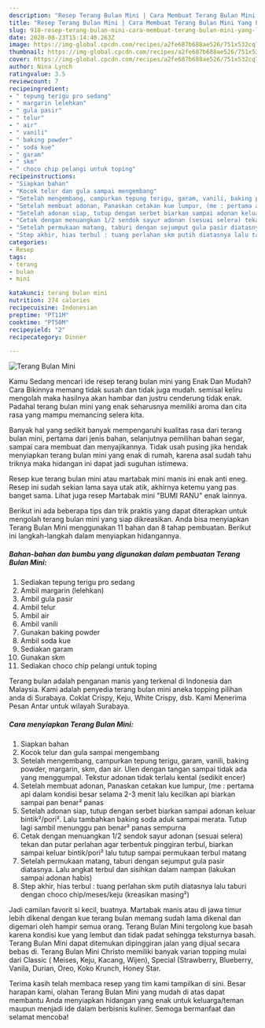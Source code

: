 ```yaml
---
description: "Resep Terang Bulan Mini | Cara Membuat Terang Bulan Mini Yang Lezat Sekali"
title: "Resep Terang Bulan Mini | Cara Membuat Terang Bulan Mini Yang Lezat Sekali"
slug: 918-resep-terang-bulan-mini-cara-membuat-terang-bulan-mini-yang-lezat-sekali
date: 2020-08-23T15:14:40.263Z
image: https://img-global.cpcdn.com/recipes/a2fe687b688ae526/751x532cq70/terang-bulan-mini-foto-resep-utama.jpg
thumbnail: https://img-global.cpcdn.com/recipes/a2fe687b688ae526/751x532cq70/terang-bulan-mini-foto-resep-utama.jpg
cover: https://img-global.cpcdn.com/recipes/a2fe687b688ae526/751x532cq70/terang-bulan-mini-foto-resep-utama.jpg
author: Nina Lynch
ratingvalue: 3.5
reviewcount: 7
recipeingredient:
- " tepung terigu pro sedang"
- " margarin lelehkan"
- " gula pasir"
- " telur"
- " air"
- " vanili"
- " baking powder"
- " soda kue"
- " garam"
- " skm"
- " choco chip pelangi untuk toping"
recipeinstructions:
- "Siapkan bahan"
- "Kocok telur dan gula sampai mengembang"
- "Setelah mengembang, campurkan tepung terigu, garam, vanili, baking powder, margarin, skm, dan air. Ulen dengan tangan sampai tidak ada yang menggumpal. Tekstur adonan tidak terlalu kental (sedikit encer)"
- "Setelah membuat adonan, Panaskan cetakan kue lumpur, (me : pertama api dalam kondisi besar selama 2-3 menit lalu kecilkan api biarkan sampai pan benar² panas"
- "Setelah adonan siap, tutup dengan serbet biarkan sampai adonan keluar bintik²/pori². Lalu tambahkan baking soda aduk sampai merata. Tutup lagi sambil menunggu pan benar² panas sempurna"
- "Cetak dengan menuangkan 1/2 sendok sayur adonan (sesuai selera) tekan dan putar perlahan agar terbentuk pinggiran terbul, biarkan sampai keluar bintik/pori² lalu tutup sampai permukaan terbul matang"
- "Setelah permukaan matang, taburi dengan sejumput gula pasir diatasnya. Lalu angkat terbul dan sisihkan dalam nampan (lakukan sampai adonan habis)"
- "Step akhir, hias terbul : tuang perlahan skm putih diatasnya lalu taburi dengan choco chip/meses/keju (kreasikan masing²)"
categories:
- Resep
tags:
- terang
- bulan
- mini

katakunci: terang bulan mini 
nutrition: 274 calories
recipecuisine: Indonesian
preptime: "PT11M"
cooktime: "PT50M"
recipeyield: "2"
recipecategory: Dinner

---
```



![Terang Bulan Mini](https://img-global.cpcdn.com/recipes/a2fe687b688ae526/751x532cq70/terang-bulan-mini-foto-resep-utama.jpg)

Kamu Sedang mencari ide resep terang bulan mini yang Enak Dan Mudah? Cara Bikinnya memang tidak susah dan tidak juga mudah. semisal keliru mengolah maka hasilnya akan hambar dan justru cenderung tidak enak. Padahal terang bulan mini yang enak seharusnya memiliki aroma dan cita rasa yang mampu memancing selera kita.

Banyak hal yang sedikit banyak mempengaruhi kualitas rasa dari terang bulan mini, pertama dari jenis bahan, selanjutnya pemilihan bahan segar, sampai cara membuat dan menyajikannya. Tidak usah pusing jika hendak menyiapkan terang bulan mini yang enak di rumah, karena asal sudah tahu triknya maka hidangan ini dapat jadi suguhan istimewa.

Resep kue terang bulan mini atau martabak mini manis ini enak anti eneg. Resep ini sudah sekian lama saya utak atik, akhirnya ketemu yang pas banget sama. Lihat juga resep Martabak mini &#34;BUMI RANU&#34; enak lainnya.


Berikut ini ada beberapa tips dan trik praktis yang dapat diterapkan untuk mengolah terang bulan mini yang siap dikreasikan. Anda bisa menyiapkan Terang Bulan Mini menggunakan 11 bahan dan 8 tahap pembuatan. Berikut ini langkah-langkah dalam menyiapkan hidangannya.

<!--inarticleads1-->

##### Bahan-bahan dan bumbu yang digunakan dalam pembuatan Terang Bulan Mini:

1. Sediakan  tepung terigu pro sedang
1. Ambil  margarin (lelehkan)
1. Ambil  gula pasir
1. Ambil  telur
1. Ambil  air
1. Ambil  vanili
1. Gunakan  baking powder
1. Ambil  soda kue
1. Sediakan  garam
1. Gunakan  skm
1. Sediakan  choco chip pelangi untuk toping


Terang bulan adalah penganan manis yang terkenal di Indonesia dan Malaysia. Kami adalah penyedia terang bulan mini aneka topping pilihan anda di Surabaya. Coklat Crispy, Keju, White Crispy, dsb. Kami Menerima Pesan Antar untuk wilayah Surabaya. 

<!--inarticleads2-->

##### Cara menyiapkan Terang Bulan Mini:

1. Siapkan bahan
1. Kocok telur dan gula sampai mengembang
1. Setelah mengembang, campurkan tepung terigu, garam, vanili, baking powder, margarin, skm, dan air. Ulen dengan tangan sampai tidak ada yang menggumpal. Tekstur adonan tidak terlalu kental (sedikit encer)
1. Setelah membuat adonan, Panaskan cetakan kue lumpur, (me : pertama api dalam kondisi besar selama 2-3 menit lalu kecilkan api biarkan sampai pan benar² panas
1. Setelah adonan siap, tutup dengan serbet biarkan sampai adonan keluar bintik²/pori². Lalu tambahkan baking soda aduk sampai merata. Tutup lagi sambil menunggu pan benar² panas sempurna
1. Cetak dengan menuangkan 1/2 sendok sayur adonan (sesuai selera) tekan dan putar perlahan agar terbentuk pinggiran terbul, biarkan sampai keluar bintik/pori² lalu tutup sampai permukaan terbul matang
1. Setelah permukaan matang, taburi dengan sejumput gula pasir diatasnya. Lalu angkat terbul dan sisihkan dalam nampan (lakukan sampai adonan habis)
1. Step akhir, hias terbul : tuang perlahan skm putih diatasnya lalu taburi dengan choco chip/meses/keju (kreasikan masing²)


Jadi camilan favorit si kecil, buatnya. Martabak manis atau di jawa timur lebih dikenal dengan kue terang bulan memang sudah lama dikenal dan digemari oleh hampir semua orang. Terang Bulan Mini tergolong kue basah karena kondisi kue yang lembut dan tidak padat sehingga teksturnya basah. Terang Bulan Mini dapat ditemukan dipinggiran jalan yang dijual secara bebas di. Terang Bulan Mini Christo memiliki banyak varian topping mulai dari Classic ( Meises, Keju, Kacang, Wijen), Special (Strawberry, Blueberry, Vanila, Durian, Oreo, Koko Krunch, Honey Star. 

Terima kasih telah membaca resep yang tim kami tampilkan di sini. Besar harapan kami, olahan Terang Bulan Mini yang mudah di atas dapat membantu Anda menyiapkan hidangan yang enak untuk keluarga/teman maupun menjadi ide dalam berbisnis kuliner. Semoga bermanfaat dan selamat mencoba!
